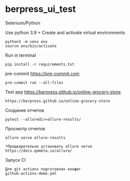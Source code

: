 # berpress_ui_test
Selenium/Python


Use python 3.9 +
Create and activate virtual environments

```
python3 -m venv env
source env/bin/activate
```

Run in terminal

```
pip install -r requirements.txt
```

pre-commit https://pre-commit.com
```
pre-commit run --all-files
```

Test app https://berpress.github.io/online-grocery-store
```
https://berpress.github.io/online-grocery-store
```

Создание отчетов
```
pytest --alluredir=allure-results/
```

Просмотр отчетов
```
allure serve allure-results

*Предварительно установить allure serve
https://docs.qameta.io/allure/
```

Запуск CI
```
Для git actions подготовлен конфиг
github-actions-demo.yml
```